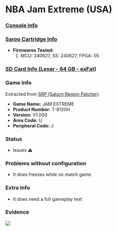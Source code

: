 # NBA Jam Extreme (USA)

### [Console Info](../../../../../Info/Consoles/VA13/README.md)

### [Saroo Cartridge Info](../../../../../Info/Cartridges/RetroGameParadiseStore/1.32F/README.md)

- <b>Firmwares Tested:</b>
  1. MCU: 240627, SS: 240627, FPGA: 05

### [SD Card Info (Lexar - 64 GB - exFat)](../../../../../Info/SdCards/Lexar/64GB/exfat/README.md)

### Game Info

Extracted from [SRP (Saturn Region Patcher)](https://segaxtreme.net/resources/saturn-region-patcher.81/download).

- <b>Game Name:</b> JAM EXTREME
- <b>Product Number:</b> T-8120H
- <b>Version:</b> V1.000
- <b>Area Code:</b> U
- <b>Peripheral Code:</b> J

### Status

- Issues :warning:

### Problems without configuration

- It does freezes while on match game

### Extra Info

- It does need a full gameplay test

### Evidence

[![](https://img.youtube.com/vi/Ejw4K7LAySs/0.jpg)](https://www.youtube.com/watch?v=Ejw4K7LAySs)
